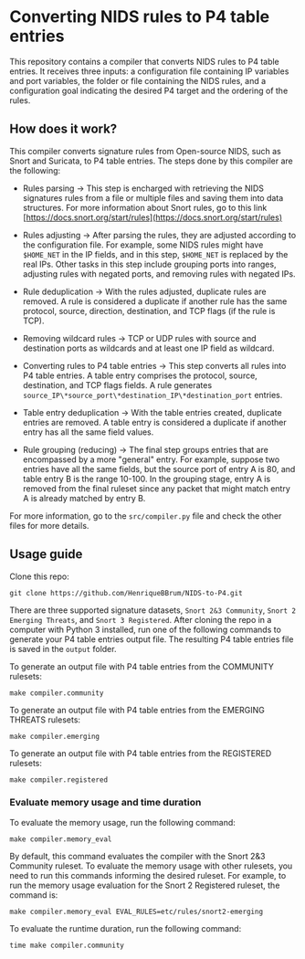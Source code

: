 # Converting NIDS rules to P4 table entries

This repository contains a compiler that converts NIDS rules to P4 table entries. It receives three inputs: a configuration file containing IP variables and port variables, the folder or file containing the NIDS rules, and a configuration goal indicating the desired P4 target and the ordering of the rules. 

## How does it work?

This compiler converts signature rules from Open-source NIDS, such as Snort and Suricata, to P4 table entries. The steps done by this compiler are the following:

- Rules parsing -> This step is encharged with retrieving the NIDS signatures rules from a file or multiple files and saving them into data structures. For more information about Snort rules, go to this link [https://docs.snort.org/start/rules](https://docs.snort.org/start/rules)

- Rules adjusting -> After parsing the rules, they are adjusted according to the configuration file. For example, some NIDS rules might have `$HOME_NET` in the IP fields, and in this step, `$HOME_NET` is replaced by the real IPs. Other tasks in this step include grouping ports into ranges, adjusting rules with negated ports, and removing rules with negated IPs.

- Rule deduplication -> With the rules adjusted, duplicate rules are removed. A rule is considered a duplicate if another rule has the same protocol, source, direction, destination, and TCP flags (if the rule is TCP).

- Removing wildcard rules -> TCP or UDP rules with source and destination ports as wildcards and at least one IP field as wildcard.

- Converting rules to P4 table entries -> This step converts all rules into P4 table entries. A table entry comprises the protocol, source, destination, and TCP flags fields. A rule generates `source_IP\*source_port\*destination_IP\*destination_port` entries.

- Table entry deduplication -> With the table entries created, duplicate entries are removed. A table entry is considered a duplicate if another entry has all the same field values.

- Rule grouping (reducing) -> The final step groups entries that are encompassed by a more "general" entry. For example, suppose two entries have all the same fields, but the source port of entry A is 80, and table entry B is the range 10-100. In the grouping stage, entry A is removed from the final ruleset since any packet that might match entry A is already matched by entry B.

For more information, go to the `src/compiler.py` file and check the other files for more details.

## Usage guide

Clone this repo:

```
git clone https://github.com/HenriqueBBrum/NIDS-to-P4.git
```

There are three supported signature datasets, `Snort 2&3 Community`, `Snort 2 Emerging Threats`, and `Snort 3 Registered`. After cloning the repo in a computer with Python 3 installed, run one of the following commands to generate your P4 table entries output file. The resulting P4 table entries file is saved in the `output` folder. 


To generate an output file with P4 table entries from the COMMUNITY rulesets:

```
make compiler.community
```
To generate an output file with P4 table entries from the EMERGING THREATS rulesets:

```
make compiler.emerging
```

To generate an output file with P4 table entries from the REGISTERED rulesets:

```
make compiler.registered
```


### Evaluate memory usage and time duration

To evaluate the memory usage, run the following command:

```
make compiler.memory_eval
```

By default, this command evaluates the compiler with the Snort 2&3 Community ruleset. To evaluate the memory usage with other rulesets, you need to run this commands informing the desired ruleset. For example, to run the memory usage evaluation for the Snort 2 Registered ruleset, the command is:

```
make compiler.memory_eval EVAL_RULES=etc/rules/snort2-emerging
```

To evaluate the runtime duration, run the following command:

```
time make compiler.community
```
